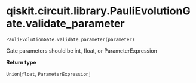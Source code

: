 # qiskit.circuit.library.PauliEvolutionGate.validate\_parameter

`PauliEvolutionGate.validate_parameter(parameter)`

Gate parameters should be int, float, or ParameterExpression

**Return type**

`Union`\[`float`, `ParameterExpression`]
